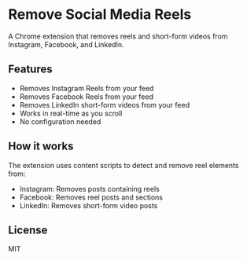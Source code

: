 # Remove Social Media Reels

A Chrome extension that removes reels and short-form videos from Instagram, Facebook, and LinkedIn.


## Features

- Removes Instagram Reels from your feed
- Removes Facebook Reels from your feed
- Removes LinkedIn short-form videos from your feed
- Works in real-time as you scroll
- No configuration needed

## How it works

The extension uses content scripts to detect and remove reel elements from:
- Instagram: Removes posts containing reels
- Facebook: Removes reel posts and sections
- LinkedIn: Removes short-form video posts

## License

MIT 
